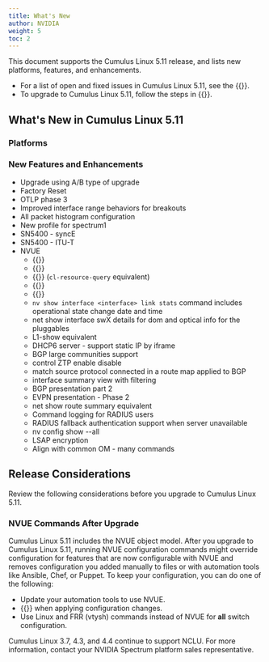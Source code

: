 ```yaml
---
title: What's New
author: NVIDIA
weight: 5
toc: 2
---
```

This document supports the Cumulus Linux 5.11 release, and lists new platforms, features, and enhancements.
- For a list of open and fixed issues in Cumulus Linux 5.11, see the {{<link title="Cumulus Linux 5.11 Release Notes" text="Cumulus Linux 5.11 Release Notes">}}.
- To upgrade to Cumulus Linux 5.11, follow the steps in {{<link url="Upgrading-Cumulus-Linux">}}.
<!-- vale off -->

## What's New in Cumulus Linux 5.11

### Platforms

### New Features and Enhancements

- Upgrade using A/B type of upgrade
- Factory Reset
- OTLP phase 3
- Improved interface range behaviors for breakouts
- All packet histogram configuration
- New profile for spectrum1
- SN5400 - syncE
- SN5400 -  ITU-T
- NVUE
  - {{<link url="DHCP-Snooping" text="DHCP snooping commands">}}
  - {{<link url="Link-Layer-Discovery-Protocol" text="Commands to disable LLDP">}}
  - {{<link url="Resource-Diagnostics/#disable-lldp" text="Command to show ASIC resources">}} (`cl-resource-query` equivalent)
  - {{<link url="Monitoring-System-Statistics-and-Network-Traffic-with-sFlow" text="sFlow commands">}}
  - {{<link url="DHCP-Servers/#assign-port-based-ip-addresses" text="Command to assign a DHCP server port-based IPv6 address">}}
  - `nv show interface <interface> link stats` command includes operational state change date and time
  - net show interface swX details for dom and optical info for the pluggables
  - L1-show equivalent
  - DHCP6 server - support static IP by iframe
  - BGP large communities support
  - control ZTP enable disable
  - match source protocol connected in a route map applied to BGP
  - interface summary view with filtering
  - BGP presentation part 2
  - EVPN presentation - Phase 2
  - net show route summary equivalent
  - Command logging for RADIUS users
  - RADIUS fallback authentication support when server unavailable
  - nv config show --all
  - LSAP encryption
  - Align with common OM - many commands

## Release Considerations

Review the following considerations before you upgrade to Cumulus Linux 5.11.

### NVUE Commands After Upgrade

Cumulus Linux 5.11 includes the NVUE object model. After you upgrade to Cumulus Linux 5.11, running NVUE configuration commands might override configuration for features that are now configurable with NVUE and removes configuration you added manually to files or with automation tools like Ansible, Chef, or Puppet. To keep your configuration, you can do one of the following:
- Update your automation tools to use NVUE.
- {{<link url="NVUE-CLI/#configure-nvue-to-ignore-linux-files" text="Configure NVUE to ignore certain underlying Linux files">}} when applying configuration changes.
- Use Linux and FRR (vtysh) commands instead of NVUE for **all** switch configuration.

Cumulus Linux 3.7, 4.3, and 4.4 continue to support NCLU. For more information, contact your NVIDIA Spectrum platform sales representative.
